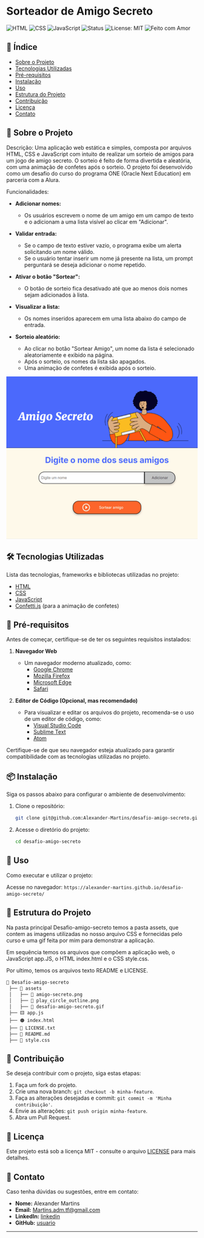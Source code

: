 # Sorteador de Amigo Secreto

![HTML](https://img.shields.io/badge/HTML-E34F26?style=for-the-badge&logo=html5&logoColor=white) ![CSS](https://img.shields.io/badge/CSS-1572B6?style=for-the-badge&logo=css3&logoColor=white) ![JavaScript](https://img.shields.io/badge/JavaScript-F7DF1E?style=for-the-badge&logo=javascript&logoColor=black) ![Status](https://img.shields.io/badge/status-completo-yellow) ![License: MIT](https://img.shields.io/badge/license-MIT-blue.svg) ![Feito com Amor](https://img.shields.io/badge/feito%20com-%E2%9D%A4-purple)

## 📌 Índice

- [Sobre o Projeto](#sobre-o-projeto)
- [Tecnologias Utilizadas](#tecnologias-utilizadas)
- [Pré-requisitos](#pré-requisitos)
- [Instalação](#instalação)
- [Uso](#uso)
- [Estrutura do Projeto](#estrutura-do-projeto)
- [Contribuição](#contribuição)
- [Licença](#licença)
- [Contato](#contato)

## 📖 Sobre o Projeto

Descrição: Uma aplicação web estática e simples, composta por arquivos HTML, CSS e JavaScript com intuito de realizar um sorteio de amigos para um jogo de amigo secreto. O sorteio é feito de forma divertida e aleatória, com uma animação de confetes após o sorteio. O projeto foi desenvolvido como um desafio do curso do programa ONE (Oracle Next Education) em parceria com a Alura.

Funcionalidades:

- **Adicionar nomes:**  
  - Os usuários escrevem o nome de um amigo em um campo de texto e o adicionam a uma lista visível ao clicar em "Adicionar".

- **Validar entrada:**  
  - Se o campo de texto estiver vazio, o programa exibe um alerta solicitando um nome válido.  
  - Se o usuário tentar inserir um nome já presente na lista, um prompt perguntará se deseja adicionar o nome repetido.

- **Ativar o botão "Sortear":**  
  - O botão de sorteio fica desativado até que ao menos dois nomes sejam adicionados à lista.

- **Visualizar a lista:**  
  - Os nomes inseridos aparecem em uma lista abaixo do campo de entrada.

- **Sorteio aleatório:**  
  - Ao clicar no botão "Sortear Amigo", um nome da lista é selecionado aleatoriamente e exibido na página.  
  - Após o sorteio, os nomes da lista são apagados.  
  - Uma animação de confetes é exibida após o sorteio.

![Demonstração da Aplicação](assets/desafio-amigo-secreto.gif)

## 🛠 Tecnologias Utilizadas

Lista das tecnologias, frameworks e bibliotecas utilizadas no projeto:

- [HTML](https://developer.mozilla.org/en-US/docs/Web/HTML)  
- [CSS](https://developer.mozilla.org/en-US/docs/Web/CSS)  
- [JavaScript](https://developer.mozilla.org/en-US/docs/Web/JavaScript)  
- [Confetti.js](https://www.kirilv.com/canvas-confetti/) (para a animação de confetes)  

## 🔧 Pré-requisitos

Antes de começar, certifique-se de ter os seguintes requisitos instalados:

1. **Navegador Web**  
   - Um navegador moderno atualizado, como:  
     - [Google Chrome](https://www.google.com/chrome/)  
     - [Mozilla Firefox](https://www.mozilla.org/firefox/)  
     - [Microsoft Edge](https://www.microsoft.com/edge/)  
     - [Safari](https://www.apple.com/safari/)  

2. **Editor de Código (Opcional, mas recomendado)**  
   - Para visualizar e editar os arquivos do projeto, recomenda-se o uso de um editor de código, como:  
     - [Visual Studio Code](https://code.visualstudio.com/)  
     - [Sublime Text](https://www.sublimetext.com/)  
     - [Atom](https://atom.io/)  

Certifique-se de que seu navegador esteja atualizado para garantir compatibilidade com as tecnologias utilizadas no projeto.


## 📦 Instalação

Siga os passos abaixo para configurar o ambiente de desenvolvimento:

1. Clone o repositório:
   ```sh
   git clone git@github.com:Alexander-Martins/desafio-amigo-secreto.git
   ```
2. Acesse o diretório do projeto:
   ```sh
   cd desafio-amigo-secreto
   ```

## 🚀 Uso

Como executar e utilizar o projeto:

Acesse no navegador: `https://alexander-martins.github.io/desafio-amigo-secreto/`

## 📁 Estrutura do Projeto

Na pasta principal Desafio-amigo-secreto temos a pasta assets, que contem as imagens utilizadas no nosso arquivo CSS e fornecidas pelo curso e uma gif feita por mim para demonstrar a aplicação. 

Em sequência temos os arquivos que compõem a aplicação web, o JavaScript app.JS, o HTML index.html e o CSS style.css.

Por ultimo, temos os arquivos texto README e LICENSE.

```
📂 Desafio-amigo-secreto
 ├── 📁 assets
 │   ├── 📸 amigo-secreto.png
 │   ├── 📸 play_circle_outline.png
 │   ├── 📸 desafio-amigo-secreto.gif
 ├── 🟨 app.js
 ├── 🟠 index.html
 ├── 📄 LICENSE.txt
 ├── 📄 README.md
 ├── 🔵 style.css
```

## 🤝 Contribuição

Se deseja contribuir com o projeto, siga estas etapas:

1. Faça um fork do projeto.
2. Crie uma nova branch: `git checkout -b minha-feature`.
3. Faça as alterações desejadas e commit: `git commit -m 'Minha contribuição'`.
4. Envie as alterações: `git push origin minha-feature`.
5. Abra um Pull Request.

## 📜 Licença

Este projeto está sob a licença MIT - consulte o arquivo [LICENSE](LICENSE) para mais detalhes.

## 📩 Contato

Caso tenha dúvidas ou sugestões, entre em contato:

- **Nome:** Alexander Martins
- **Email:** Martins.adm.tf@gmail.com
- **LinkedIn:** [linkedin](https://www.linkedin.com/in/alexander-martins-118562210/)
- **GitHub:** [usuario](https://github.com/Alexander-Martins)

---